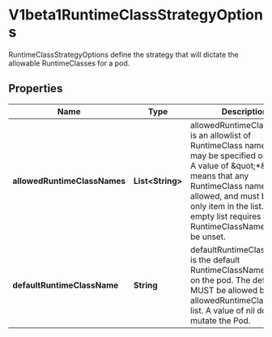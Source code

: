

# V1beta1RuntimeClassStrategyOptions

RuntimeClassStrategyOptions define the strategy that will dictate the allowable RuntimeClasses for a pod.

## Properties

| Name | Type | Description | Notes |
|------------ | ------------- | ------------- | -------------|
|**allowedRuntimeClassNames** | **List&lt;String&gt;** | allowedRuntimeClassNames is an allowlist of RuntimeClass names that may be specified on a pod. A value of \&quot;*\&quot; means that any RuntimeClass name is allowed, and must be the only item in the list. An empty list requires the RuntimeClassName field to be unset. |  |
|**defaultRuntimeClassName** | **String** | defaultRuntimeClassName is the default RuntimeClassName to set on the pod. The default MUST be allowed by the allowedRuntimeClassNames list. A value of nil does not mutate the Pod. |  [optional] |



